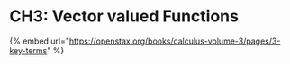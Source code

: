 # CH3: Vector valued Functions

{% embed url="https://openstax.org/books/calculus-volume-3/pages/3-key-terms" %}



